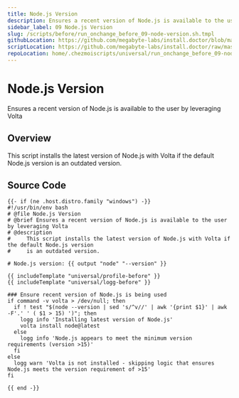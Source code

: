 ```yaml
---
title: Node.js Version
description: Ensures a recent version of Node.js is available to the user by leveraging Volta
sidebar_label: 09 Node.js Version
slug: /scripts/before/run_onchange_before_09-node-version.sh.tmpl
githubLocation: https://github.com/megabyte-labs/install.doctor/blob/master/home/.chezmoiscripts/universal/run_onchange_before_09-node-version.sh.tmpl
scriptLocation: https://github.com/megabyte-labs/install.doctor/raw/master/home/.chezmoiscripts/universal/run_onchange_before_09-node-version.sh.tmpl
repoLocation: home/.chezmoiscripts/universal/run_onchange_before_09-node-version.sh.tmpl
---
```

# Node.js Version

Ensures a recent version of Node.js is available to the user by leveraging Volta

## Overview

This script installs the latest version of Node.js with Volta if the default Node.js version
is an outdated version.



## Source Code

```
{{- if (ne .host.distro.family "windows") -}}
#!/usr/bin/env bash
# @file Node.js Version
# @brief Ensures a recent version of Node.js is available to the user by leveraging Volta
# @description
#     This script installs the latest version of Node.js with Volta if the default Node.js version
#     is an outdated version.

# Node.js version: {{ output "node" "--version" }}

{{ includeTemplate "universal/profile-before" }}
{{ includeTemplate "universal/logg-before" }}

### Ensure recent version of Node.js is being used
if command -v volta > /dev/null; then
  if ! test "$(node --version | sed 's/^v//' | awk '{print $1}' | awk -F'.' ' ( $1 > 15) ')"; then
    logg info 'Installing latest version of Node.js'
    volta install node@latest
  else
    logg info 'Node.js appears to meet the minimum version requirements (version >15)'
  fi
else
  logg warn 'Volta is not installed - skipping logic that ensures Node.js meets the version requirement of >15'
fi

{{ end -}}
```
